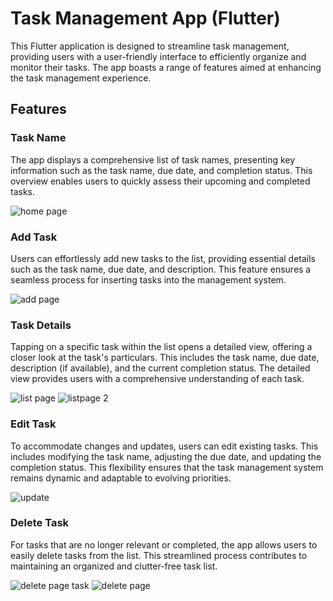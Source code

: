 # Task Management App (Flutter)

This Flutter application is designed to streamline task management, providing users with a user-friendly interface to efficiently organize and monitor their tasks. The app boasts a range of features aimed at enhancing the task management experience.

## Features

### Task Name

The app displays a comprehensive list of task names, presenting key information such as the task name, due date, and completion status. This overview enables users to quickly assess their upcoming and completed tasks.

![home page](https://github.com/Shital1471/Task_Management_app/assets/114605853/65f0c6d2-9ab8-488d-af60-b03c0786f8e8)



### Add Task

Users can effortlessly add new tasks to the list, providing essential details such as the task name, due date, and description. This feature ensures a seamless process for inserting tasks into the management system.


![add page](https://github.com/Shital1471/Task_Management_app/assets/114605853/e747fb5a-8f91-45da-b210-dd01f19bf756)



### Task Details

Tapping on a specific task within the list opens a detailed view, offering a closer look at the task's particulars. This includes the task name, due date, description (if available), and the current completion status. The detailed view provides users with a comprehensive understanding of each task.

![list page](https://github.com/Shital1471/Task_Management_app/assets/114605853/34d5f079-5d4b-48da-8391-aaf729dde88a)
![listpage 2](https://github.com/Shital1471/Task_Management_app/assets/114605853/cfaa9176-ea67-482d-81ac-20097033a4d5)




### Edit Task

To accommodate changes and updates, users can edit existing tasks. This includes modifying the task name, adjusting the due date, and updating the completion status. This flexibility ensures that the task management system remains dynamic and adaptable to evolving priorities.


![update](https://github.com/Shital1471/Task_Management_app/assets/114605853/391a9c8b-43ce-4870-a334-0a6278edc13b)



### Delete Task

For tasks that are no longer relevant or completed, the app allows users to easily delete tasks from the list. This streamlined process contributes to maintaining an organized and clutter-free task list.


![delete page task](https://github.com/Shital1471/Task_Management_app/assets/114605853/8d6ca3ee-ce5e-495f-af0d-5737e3d3e6b6)
![delete page](https://github.com/Shital1471/Task_Management_app/assets/114605853/1154e151-ec05-4aeb-aba8-fe1b0fbedfda)



